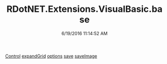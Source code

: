 ﻿---
title: RDotNET.Extensions.VisualBasic.base
date: 6/19/2016 11:14:52 AM
---

[Control](T-RDotNET.Extensions.VisualBasic.base.Control.html)
[expandGrid](T-RDotNET.Extensions.VisualBasic.base.expandGrid.html)
[options](T-RDotNET.Extensions.VisualBasic.base.options.html)
[save](T-RDotNET.Extensions.VisualBasic.base.save.html)
[saveImage](T-RDotNET.Extensions.VisualBasic.base.saveImage.html)
